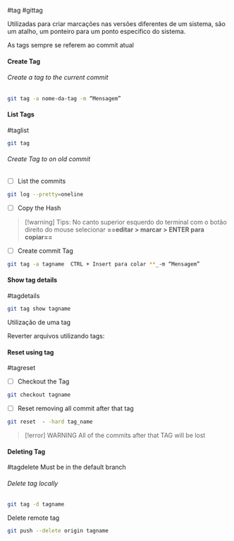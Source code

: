 #tag #gittag

Utilizadas para criar marcações nas versões diferentes de um sistema, são um atalho, um ponteiro para um ponto especifico do sistema.

As tags sempre se referem ao commit atual

#### Create Tag
###### Create a tag to the current commit
```bash
git tag -a nome-da-tag -m “Mensagem”
```

#### List Tags
#taglist

```bash
git tag
```

###### Create Tag to on old commit

- [ ] List the commits 
```bash
git log --pretty=oneline
```

- [ ] Copy the Hash

>[!warning] Tips:
>No canto superior esquerdo do terminal com o botão direito do mouse selecionar **==editar > marcar > ENTER para copiar==**

- [ ] Create commit Tag   

```bash
git tag -a tagname  CTRL + Insert para colar **_-m “Mensagem”
```


#### Show tag details
#tagdetails
```bash
git tag show tagname
```

Utilização de uma tag

Reverter arquivos utilizando tags:

#### Reset using tag
#tagreset
- [ ] Checkout the Tag
```bash
git checkout tagname
```

- [ ] Reset removing all commit after that tag

```bash
git reset  - -hard tag_name 
```

>[!error] WARNING
>All of the commits after that TAG will be lost


#### Deleting Tag
#tagdelete
Must be in the default branch

###### Delete tag locally
```bash
git tag -d tagname
```

Delete remote tag

```bash
git push --delete origin tagname
```